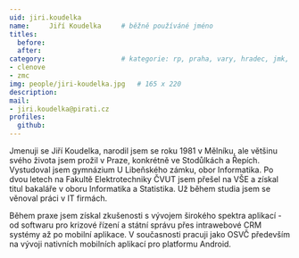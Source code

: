 ```yaml
---
uid: jiri.koudelka
name:     Jiří Koudelka  	# běžně používáné jméno
titles:
  before:  
  after:
category:                 	# kategorie: rp, praha, vary, hradec, jmk, senat
- clenove
- zmc
img: people/jiri-koudelka.jpg   # 165 x 220
description: 
mail:
- jiri.koudelka@pirati.cz
profiles:
  github:                 
---
```


Jmenuji se Jiří Koudelka, narodil jsem se roku 1981 v Mělníku, ale většinu svého života jsem prožil v Praze, konkrétně ve Stodůlkách a Řepích. Vystudoval jsem gymnázium U Libeňského zámku, obor Informatika. Po dvou letech na Fakultě Elektrotechniky ČVUT jsem přešel na VŠE a získal titul bakaláře v oboru Informatika a Statistika. Už během studia jsem se věnoval práci v IT firmách.

Během praxe jsem získal zkušenosti s vývojem širokého spektra aplikací - od softwaru pro krizové řízení a státní správu přes intrawebové CRM systémy až po mobilní aplikace. V současnosti pracuji jako OSVČ především na vývoji nativních mobilních aplikací pro platformu Android.
